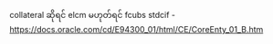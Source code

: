 collateral ဆိုရင် elcm မဟုတ်ရင် fcubs
stdcif - https://docs.oracle.com/cd/E94300_01/html/CE/CoreEnty_01_B.htm
